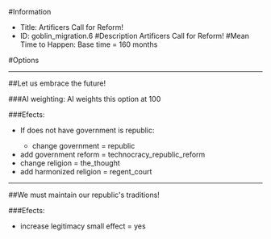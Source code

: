 #Information
 - Title: Artificers Call for Reform!
 - ID: goblin_migration.6
#Description
Artificers Call for Reform!
#Mean Time to Happen:
Base time = 160 months

#Options

___
##Let us embrace the future!

###AI weighting:
AI weights this option at 100


###Efects:<ul><li>If does not have government is republic:</li><ul><li>change government = republic</li></ul><li>add government reform = technocracy_republic_reform</li><li>change religion = the_thought</li><li>add harmonized religion = regent_court</li></ul>

___
##We must maintain our republic's traditions!

###Efects:<ul><li>increase legitimacy small effect = yes</li></ul>
